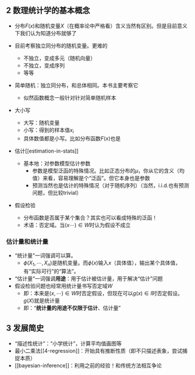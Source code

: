 ## 2 数理统计学的基本概念
- 分布$F(x)$和随机变量$X$（在概率论中严格看）含义当然有区别。但是目前意义下我们认为知道分布就够了
- 目前考察独立同分布的随机变量。更难的
  - 不独立，变成多元（随机向量）
  - 不独立，变成序列
  - 等等
- 简单随机：独立同分布，和总体相同。本书主要考察它
  - 似然函数概念一般针对针对简单随机样本
- 大小写
  - 大写：随机变量
  - 小写：得到的样本值$x_i$
  - 具体数值都是小写。比如分布函数$F(x)$也是

- 估计[[estimation-in-stats]]
  - 基本地：对参数模型估计参数
    - 参数是模型泛函的特殊情况。比如正态分布的$\mu$，你从它的含义（均值）来看，容易理解是个“泛函”。但它本身也是参数
    - 预测当然也是估计的特殊情况（对于随机序列）（当然，i.i.d.也有预测问题，但比较trivial）
- 假设检验
  - 分布函数是否属于某个集合？其实也可以看成特殊的泛函！
  - 术语：否定域。当$(x\cdots)\in W$时认为假设不成立
### 估计量和统计量
- “统计量”一词强调可以算。
  - $\phi(X_1,\cdots, X_n)$是随机变量。而$\phi(x)$输入$x$（具体值），输出某个具体值，有“实际可行”的“算法”。
- “估计量”一词强调**用途**：用于估计被估计量，用于解决“估计”问题
- 假设检验问题也经常用统计量书写否定域$W$
  - 即：本来是$(x,\cdots)\in W$时否定假设，但现在可以$g(x)\in I$时否定假设。$g(X)$就是统计量
  - 即：“**统计量的用途不仅限于估计**、估计量”
## 3 发展简史
- “描述性统计”：“小学统计”，计算平均值画图等
- 最小二乘法[[4-regression]]：开始具有推断性质（即不只描述表象，尝试捕捉本质）
- [[bayesian-inference]]：利用之前的经验！和传统方法相互争论